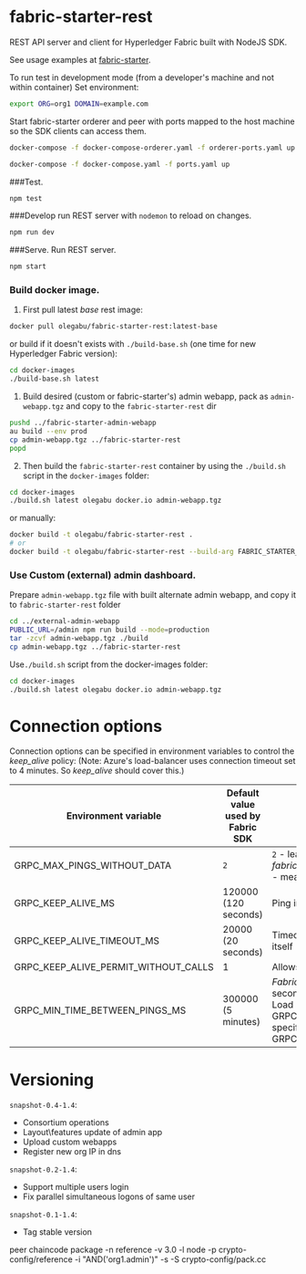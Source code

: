 # fabric-starter-rest
REST API server and client for Hyperledger Fabric built with NodeJS SDK.

See usage examples at 
[fabric-starter](https://github.com/olegabu/fabric-starter#use-rest-api-to-query-and-invoke-chaincodes).

To run test in development mode (from a developer's machine and not within container)
Set environment:
```bash
export ORG=org1 DOMAIN=example.com
```

Start fabric-starter orderer and peer with ports mapped to the host machine so the SDK clients can access them.
```bash
docker-compose -f docker-compose-orderer.yaml -f orderer-ports.yaml up

docker-compose -f docker-compose.yaml -f ports.yaml up
```
###Test.
```bash
npm test
```
###Develop
run REST server with `nodemon` to reload on changes.
```bash
npm run dev
```
###Serve. 
Run REST server.
```bash
npm start
```
### Build docker image.
1. First pull latest _base_ rest image:
```bash
docker pull olegabu/fabric-starter-rest:latest-base
```
or build if it doesn't exists with `./build-base.sh` (one time for new Hyperledger Fabric version):
```bash
cd docker-images
./build-base.sh latest
```

1. Build desired (custom or fabric-starter's) admin webapp, pack as `admin-webapp.tgz` and copy to the `fabric-starter-rest` dir
```bash
pushd ../fabric-starter-admin-webapp
au build --env prod
cp admin-webapp.tgz ../fabric-starter-rest
popd
```
  

2. Then build the `fabric-starter-rest` container by using the `./build.sh` script in the `docker-images` folder:
```bash
cd docker-images
./build.sh latest olegabu docker.io admin-webapp.tgz
```
or manually:
```bash
docker build -t olegabu/fabric-starter-rest .
# or
docker build -t olegabu/fabric-starter-rest --build-arg FABRIC_STARTER_VERSION=latest .
```


### Use Custom (external) admin dashboard.

Prepare `admin-webapp.tgz` file with built alternate admin webapp, and copy it to `fabric-starter-rest` folder 
```bash
cd ../external-admin-webapp
PUBLIC_URL=/admin npm run build --mode=production
tar -zcvf admin-webapp.tgz ./build
cp admin-webapp.tgz ../fabric-starter-rest
```

Use`./build.sh` script from the docker-images folder:
      
```bash
cd docker-images
./build.sh latest olegabu docker.io admin-webapp.tgz
```

# Connection options

Connection options can be specified in environment variables to control the _keep_alive_ policy:
(Note: Azure's load-balancer uses connection timeout set to 4 minutes. So _keep_alive_ should cover this.)

Environment variable | Default value used by Fabric SDK | Description
---------------------|----------------------------------|------------
GRPC_MAX_PINGS_WITHOUT_DATA| `2` | `2` - leads to an error of ping process. _fabric-starter-rest_ overrides this to `0` - means no limits
GRPC_KEEP_ALIVE_MS | 120000 (120 seconds)| Ping interval in milliseconds
GRPC_KEEP_ALIVE_TIMEOUT_MS|20000 (20 seconds) |Timeout period for the ping request itself
GRPC_KEEP_ALIVE_PERMIT_WITHOUT_CALLS|1|Allows pings with no payload
GRPC_MIN_TIME_BETWEEN_PINGS_MS| 300000 (5 minutes)|_Fabric-starter-rest_ resets this to 60 seconds to avoid disconnect of Azure Load Balancer (if GRPC_KEEP_ALIVE_TIMEOUT_MS is specified then the interval is set to GRPC_KEEP_ALIVE_TIMEOUT_MS/1.1)



# Versioning

`snapshot-0.4-1.4`:
- Consortium operations
- Layout\features update of admin app 
- Upload custom webapps 
- Register new org IP in dns 


`snapshot-0.2-1.4`:
- Support multiple users login
- Fix parallel simultaneous logons of same user 

`snapshot-0.1-1.4`:  
- Tag stable version







peer chaincode package -n reference -v 3.0 -l node -p crypto-config/reference -i "AND('org1.admin')" -s -S crypto-config/pack.cc